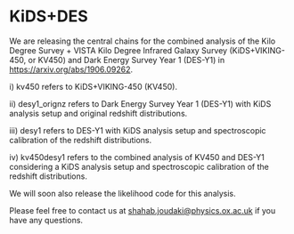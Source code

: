 # KiDS+DES

We are releasing the central chains for the combined analysis of the Kilo Degree Survey + VISTA Kilo Degree Infrared Galaxy Survey (KiDS+VIKING-450, or KV450) and Dark Energy Survey Year 1 (DES-Y1) in https://arxiv.org/abs/1906.09262.

i) kv450 refers to KiDS+VIKING-450 (KV450).

ii) desy1_orignz refers to Dark Energy Survey Year 1 (DES-Y1) with KiDS analysis setup and original redshift distributions.

iii) desy1 refers to DES-Y1 with KiDS analysis setup and spectroscopic calibration of the redshift distributions.

iv) kv450desy1 refers to the combined analysis of KV450 and DES-Y1 considering a KiDS analysis setup and spectroscopic calibration of the redshift distributions.

We will soon also release the likelihood code for this analysis.

Please feel free to contact us at shahab.joudaki@physics.ox.ac.uk if you have any questions.
